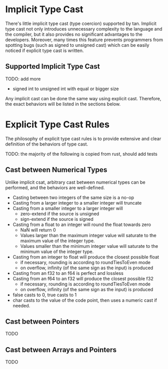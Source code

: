 # Implicit Type Cast

There's little implicit type cast (type coercion) supported by tan. Implicit type cast not only introduces unnecessary
complexity to the language and the compiler, but it also provides no significant advantages to the developers. Moreover,
many times this feature prevents programmers from spotting bugs (such as signed to unsigned cast) which can be easily
noticed if explicit type cast is written.

## Supported Implicit Type Cast

TODO: add more

- signed int to unsigned int with equal or bigger size

Any implicit cast can be done the same way using explicit cast. Therefore, the exact behaviors will be listed in the
sections below.

# Explicit Type Cast Rules

The philosophy of explicit type cast rules is to provide extensive and clear definition of the behaviors of type cast.

TODO: the majority of the following is copied from rust, should add tests

## Cast between Numerical Types

Unlike implicit csat, arbitrary cast between numerical types can be performed, and the behaviors are well-defined.

- Casting between two integers of the same size is a no-op
- Casting from a larger integer to a smaller integer will truncate
- Casting from a smaller integer to a larger integer will
    - zero-extend if the source is unsigned
    - sign-extend if the source is signed
- Casting from a float to an integer will round the float towards zero
    - NaN will return 0
    - Values larger than the maximum integer value will saturate to the maximum value of the integer type.
    - Values smaller than the minimum integer value will saturate to the minimum value of the integer type.
- Casting from an integer to float will produce the closest possible float
    - if necessary, rounding is according to roundTiesToEven mode
    - on overflow, infinity (of the same sign as the input) is produced
- Casting from an f32 to an f64 is perfect and lossless
- Casting from an f64 to an f32 will produce the closest possible f32
    - if necessary, rounding is according to roundTiesToEven mode
    - on overflow, infinity (of the same sign as the input) is produced
- false casts to 0, true casts to 1
- char casts to the value of the code point, then uses a numeric cast if needed.

## Cast between Pointers

TODO

## Cast between Arrays and Pointers

TODO

